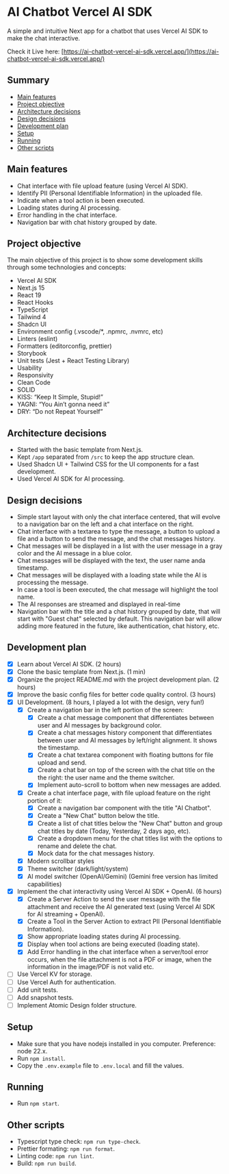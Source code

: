# AI Chatbot Vercel AI SDK

A simple and intuitive Next app for a chatbot that uses Vercel AI SDK to make the chat interactive.

Check it Live here:
[https://ai-chatbot-vercel-ai-sdk.vercel.app/](https://ai-chatbot-vercel-ai-sdk.vercel.app/)

## Summary

- [Main features](#main-features)
- [Project objective](#project-objective)
- [Architecture decisions](#architecture-decisions)
- [Design decisions](#design-decisions)
- [Development plan](#development-plan)
- [Setup](#setup)
- [Running](#running)
- [Other scripts](#other-scripts)

## Main features

- Chat interface with file upload feature (using Vercel AI SDK).
- Identify PII (Personal Identifiable Information) in the uploaded file.
- Indicate when a tool action is been executed.
- Loading states during AI processing.
- Error handling in the chat interface.
- Navigation bar with chat history grouped by date.
  <!-- - GitHub and Google authentication (using Vercel auth). -->
  <!-- - Store chat history per user (using Vercel KV). -->

## Project objective

The main objective of this project is to show some development skills through some technologies and concepts:

- Vercel AI SDK
- Next.js 15
- React 19
- React Hooks
- TypeScript
- Tailwind 4
- Shadcn UI
- Environment config (.vscode/\*, .npmrc, .nvmrc, etc)
- Linters (eslint)
- Formatters (editorconfig, prettier)
- Storybook
- Unit tests (Jest + React Testing Library)
- Usability
- Responsivity
- Clean Code
- SOLID
- KISS: “Keep It Simple, Stupid!”
- YAGNI: “You Ain’t gonna need it”
- DRY: “Do not Repeat Yourself”
  <!-- - Vercel KV -->
  <!-- - Vercel Auth -->
  <!-- - git hooks (husky: pre-commit, prepare-commit-message) -->
  <!-- - conventional-commits (commitizen) -->
  <!-- - Scaffolding (scaffdog) -->
  <!-- - Thematization -->

## Architecture decisions

- Started with the basic template from Next.js.
- Kept `/app` separated from `/src` to keep the app structure clean.
- Used Shadcn UI + Tailwind CSS for the UI components for a fast development.
- Used Vercel AI SDK for AI processing.
  <!-- - Used Atomic Design folder structure for the components. -->
  <!-- - Used Vercel KV and Vercel Auth for storage and authentication to do not depend on external services. -->

## Design decisions

- Simple start layout with only the chat interface centered, that will evolve to a navigation bar on the left and a chat interface on the right.
- Chat interface with a textarea to type the message, a button to upload a file and a button to send the message, and the chat messages history.
- Chat messages will be displayed in a list with the user message in a gray color and the AI message in a blue color.
- Chat messages will be displayed with the text, the user name anda timestamp.
- Chat messages will be displayed with a loading state while the AI is processing the message.
- In case a tool is been executed, the chat message will highlight the tool name.
- The AI responses are streamed and displayed in real-time
- Navigation bar with the title and a chat history grouped by date, that will start with "Guest chat" selected by default. This navigation bar will allow adding more featured in the future, like authentication, chat history, etc.

## Development plan

- [x] Learn about Vercel AI SDK. (2 hours)
- [x] Clone the basic template from Next.js. (1 min)
- [x] Organize the project README.md with the project development plan. (2 hours)
- [x] Improve the basic config files for better code quality control. (3 hours)
- [x] UI Development. (8 hours, I played a lot with the design, very fun!)
  - [x] Create a navigation bar in the left portion of the screen:
    - [x] Create a chat message component that differentiates between user and AI messages by background color.
    - [x] Create a chat messages history component that differentiates between user and AI messages by left/right alignment. It shows the timestamp.
    - [x] Create a chat textarea component with floating buttons for file upload and send.
    - [x] Create a chat bar on top of the screen with the chat title on the the right: the user name and the theme switcher.
    - [x] Implement auto-scroll to bottom when new messages are added.
  - [x] Create a chat interface page, with file upload feature on the right portion of it:
    - [x] Create a navigation bar component with the title "AI Chatbot".
    - [x] Create a "New Chat" button below the title.
    - [x] Create a list of chat titles below the "New Chat" button and group chat titles by date (Today, Yesterday, 2 days ago, etc).
    - [x] Create a dropdown menu for the chat titles list with the options to rename and delete the chat.
    - [x] Mock data for the chat messages history.
  - [x] Modern scrollbar styles
  - [x] Theme switcher (dark/light/system)
  - [x] AI model switcher (OpenAI/Gemini) (Gemini free version has limited capabilities)
- [x] Implement the chat interactivity using Vercel AI SDK + OpenAI. (6 hours)
  - [x] Create a Server Action to send the user message with the file attachment and receive the AI generated text (using Vercel AI SDK for AI streaming + OpenAI).
  - [x] Create a Tool in the Server Action to extract PII (Personal Identifiable Information).
  - [x] Show appropriate loading states during AI processing.
  - [x] Display when tool actions are being executed (loading state).
  - [x] Add Error handling in the chat interface when a server/tool error occurs, when the file attachment is not a PDF or image, when the information in the image/PDF is not valid etc.
- [ ] Use Vercel KV for storage.
- [ ] Use Vercel Auth for authentication.
- [ ] Add unit tests.
- [ ] Add snapshot tests.
- [ ] Implement Atomic Design folder structure.

## Setup

- Make sure that you have nodejs installed in you computer. Preference: node 22.x.
- Run `npm install`.
- Copy the `.env.example` file to `.env.local` and fill the values.

## Running

- Run `npm start`.

## Other scripts

- Typescript type check: `npm run type-check`.
- Prettier formating: `npm run format`.
- Linting code: `npm run lint`.
- Build: `npm run build`.
  <!-- - Tests: `npm run test`. -->
  <!-- - Scaffolding: `npm run g`. -->

